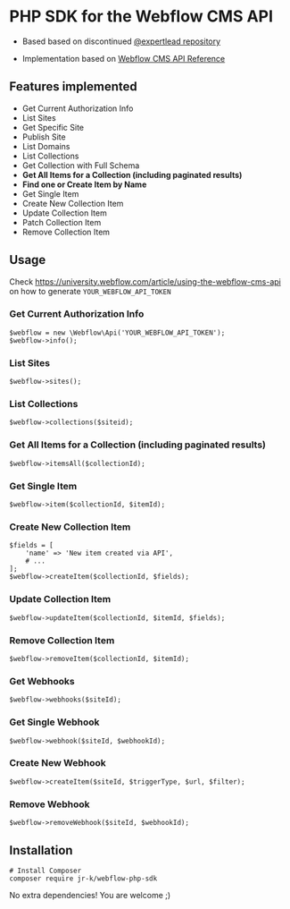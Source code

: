 # PHP SDK for the Webflow CMS API

- Based based on discontinued [@expertlead repository](https://github.com/expertlead/webflow-php-sdk)

- Implementation based on [Webflow CMS API Reference](https://developers.webflow.com/#cms-api-reference)

## Features implemented
- Get Current Authorization Info
- List Sites
- Get Specific Site
- Publish Site
- List Domains
- List Collections
- Get Collection with Full Schema
- **Get All Items for a Collection (including paginated results)**
- **Find one or Create Item by Name**
- Get Single Item
- Create New Collection Item
- Update Collection Item
- Patch Collection Item
- Remove Collection Item

## Usage

Check https://university.webflow.com/article/using-the-webflow-cms-api on how to generate `YOUR_WEBFLOW_API_TOKEN`

### Get Current Authorization Info
```
$webflow = new \Webflow\Api('YOUR_WEBFLOW_API_TOKEN');
$webflow->info();
```

### List Sites
```
$webflow->sites();
```

### List Collections
```
$webflow->collections($siteid);
```

### Get All Items for a Collection (including paginated results)
```
$webflow->itemsAll($collectionId);
```

### Get Single Item
```
$webflow->item($collectionId, $itemId);
```

### Create New Collection Item
```
$fields = [
    'name' => 'New item created via API',
    # ...
];
$webflow->createItem($collectionId, $fields);
```

### Update Collection Item
```
$webflow->updateItem($collectionId, $itemId, $fields);
```

### Remove Collection Item
```
$webflow->removeItem($collectionId, $itemId);
```

### Get Webhooks
```
$webflow->webhooks($siteId);
```

### Get Single Webhook
```
$webflow->webhook($siteId, $webhookId);
```

### Create New Webhook
```
$webflow->createItem($siteId, $triggerType, $url, $filter);
```

### Remove Webhook
```
$webflow->removeWebhook($siteId, $webhookId);
```


## Installation

```
# Install Composer
composer require jr-k/webflow-php-sdk
```
No extra dependencies! You are welcome ;)
